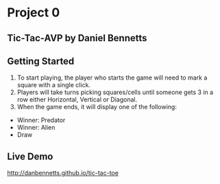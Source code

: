 # Project 0
## Tic-Tac-AVP by Daniel Bennetts

## Getting Started
1. To start playing, the player who starts the game will need to mark a square with a single click.
2. Players will take turns picking squares/cells until someone gets 3 in a row either Horizontal, Vertical or Diagonal.
3. When the game ends, it will display one of the following:

* Winner: Predator
* Winner: Alien
* Draw

## Live Demo
http://danbennetts.github.io/tic-tac-toe
